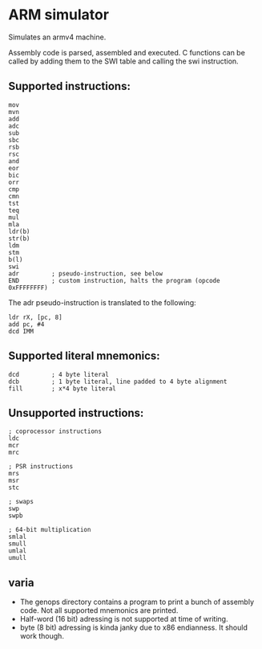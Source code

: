 # ARM simulator
Simulates an armv4 machine.

Assembly code is parsed, assembled and executed.
C functions can be called by adding them to the SWI table and calling the swi instruction.

## Supported instructions:
```
mov
mvn
add
adc
sub
sbc
rsb
rsc
and
eor
bic
orr
cmp
cmn
tst
teq
mul
mla
ldr(b)
str(b)
ldm
stm
b(l)
swi
adr			; pseudo-instruction, see below
END			; custom instruction, halts the program (opcode 0xFFFFFFFF)
```

The adr pseudo-instruction is translated to the following:
```
ldr rX, [pc, 8]
add pc, #4
dcd IMM
```

## Supported literal mnemonics:
```
dcd			; 4 byte literal
dcb			; 1 byte literal, line padded to 4 byte alignment
fill		; x*4 byte literal
```

## Unsupported instructions:
```
; coprocessor instructions
ldc
mcr
mrc

; PSR instructions
mrs
msr
stc

; swaps
swp
swpb

; 64-bit multiplication
smlal
smull
umlal
umull
```

## varia
- The genops directory contains a program to print a bunch of assembly code. Not all supported mnemonics are printed.
- Half-word (16 bit) adressing is not supported at time of writing.
- byte (8 bit) adressing is kinda janky due to x86 endianness. It should work though.
